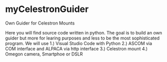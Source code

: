 # myCelestronGuider
Own Guider for Celestron Mounts

Here you will find source code written in python. The goal is to build an own guider but more for learing purposes and less to be the most sophisticated program. We will use
1.) Visual Studio Code with Python
2.) ASCOM via COM interface and ALPACA via http interface
3.) Celestron mount
4.) Omegon camera, Smartphoe or DSLR




